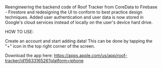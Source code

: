 Reengineering the backend code of Roof Tracker from CoreData to Firebase - Firestore and redesigning the UI to conform to best practice design techniques. Added user authentication and user data is now stored in Google's cloud services instead of locally on the user's device hard drive.

HOW TO USE: 

Create an account and start adding data! This can be done by tapping the "+" icon in the top right corner of the screen.

Download the app here: https://apps.apple.com/us/app/roof-tracker/id1563316526?platform=iphone
